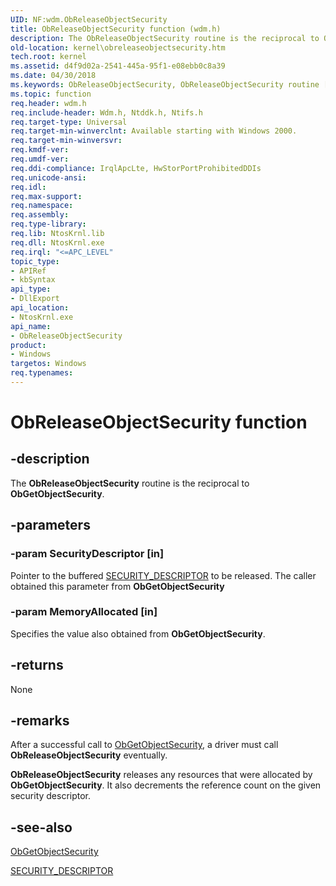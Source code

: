 ```yaml
---
UID: NF:wdm.ObReleaseObjectSecurity
title: ObReleaseObjectSecurity function (wdm.h)
description: The ObReleaseObjectSecurity routine is the reciprocal to ObGetObjectSecurity.
old-location: kernel\obreleaseobjectsecurity.htm
tech.root: kernel
ms.assetid: d4f9d02a-2541-445a-95f1-e08ebb0c8a39
ms.date: 04/30/2018
ms.keywords: ObReleaseObjectSecurity, ObReleaseObjectSecurity routine [Kernel-Mode Driver Architecture], k107_b43166d5-3dac-420a-803e-053b272d3405.xml, kernel.obreleaseobjectsecurity, wdm/ObReleaseObjectSecurity
ms.topic: function
req.header: wdm.h
req.include-header: Wdm.h, Ntddk.h, Ntifs.h
req.target-type: Universal
req.target-min-winverclnt: Available starting with Windows 2000.
req.target-min-winversvr: 
req.kmdf-ver: 
req.umdf-ver: 
req.ddi-compliance: IrqlApcLte, HwStorPortProhibitedDDIs
req.unicode-ansi: 
req.idl: 
req.max-support: 
req.namespace: 
req.assembly: 
req.type-library: 
req.lib: NtosKrnl.lib
req.dll: NtosKrnl.exe
req.irql: "<=APC_LEVEL"
topic_type:
- APIRef
- kbSyntax
api_type:
- DllExport
api_location:
- NtosKrnl.exe
api_name:
- ObReleaseObjectSecurity
product:
- Windows
targetos: Windows
req.typenames: 
---
```


# ObReleaseObjectSecurity function


## -description


The <b>ObReleaseObjectSecurity</b> routine is the reciprocal to <b>ObGetObjectSecurity</b>. 


## -parameters




### -param SecurityDescriptor [in]

Pointer to the buffered <a href="https://msdn.microsoft.com/library/windows/hardware/ff563689">SECURITY_DESCRIPTOR</a> to be released. The caller obtained this parameter from <b>ObGetObjectSecurity</b>


### -param MemoryAllocated [in]

Specifies the value also obtained from <b>ObGetObjectSecurity</b>. 


## -returns



None




## -remarks



After a successful call to <a href="https://msdn.microsoft.com/library/windows/hardware/ff557738">ObGetObjectSecurity</a>, a driver must call <b>ObReleaseObjectSecurity</b> eventually. 

<b>ObReleaseObjectSecurity</b> releases any resources that were allocated by <b>ObGetObjectSecurity</b>. It also decrements the reference count on the given security descriptor. 




## -see-also




<a href="https://msdn.microsoft.com/library/windows/hardware/ff557738">ObGetObjectSecurity</a>



<a href="https://msdn.microsoft.com/library/windows/hardware/ff563689">SECURITY_DESCRIPTOR</a>
 

 


